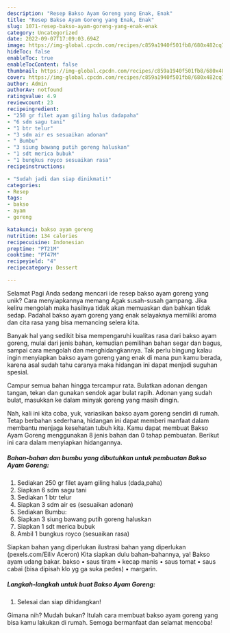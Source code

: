 ```yaml
---
description: "Resep Bakso Ayam Goreng yang Enak, Enak"
title: "Resep Bakso Ayam Goreng yang Enak, Enak"
slug: 1071-resep-bakso-ayam-goreng-yang-enak-enak
category: Uncategorized
date: 2022-09-07T17:09:03.694Z
image: https://img-global.cpcdn.com/recipes/c859a1940f501fb8/680x482cq70/bakso-ayam-goreng-foto-resep-utama.jpg
hideToc: false
enableToc: true
enableTocContent: false
thumbnail: https://img-global.cpcdn.com/recipes/c859a1940f501fb8/680x482cq70/bakso-ayam-goreng-foto-resep-utama.jpg
cover: https://img-global.cpcdn.com/recipes/c859a1940f501fb8/680x482cq70/bakso-ayam-goreng-foto-resep-utama.jpg
author: Admin
authorAv: notfound
ratingvalue: 4.9
reviewcount: 23
recipeingredient:
- "250 gr filet ayam giling halus dadapaha"
- "6 sdm sagu tani"
- "1 btr telur"
- "3 sdm air es sesuaikan adonan"
- " Bumbu"
- "3 siung bawang putih goreng haluskan"
- "1 sdt merica bubuk"
- "1 bungkus royco sesuaikan rasa"
recipeinstructions:

- "Sudah jadi dan siap dinikmati!"
categories:
- Resep
tags:
- bakso
- ayam
- goreng

katakunci: bakso ayam goreng 
nutrition: 134 calories
recipecuisine: Indonesian
preptime: "PT21M"
cooktime: "PT47M"
recipeyield: "4"
recipecategory: Dessert

---
```



Selamat Pagi Anda sedang mencari ide resep bakso ayam goreng yang unik? Cara menyiapkannya memang Agak susah-susah gampang. Jika keliru mengolah maka hasilnya tidak akan memuaskan dan bahkan tidak sedap. Padahal bakso ayam goreng yang enak selayaknya memiliki aroma dan cita rasa yang bisa memancing selera kita.


Banyak hal yang sedikit bisa mempengaruhi kualitas rasa dari bakso ayam goreng, mulai dari jenis bahan, kemudian pemilihan bahan segar dan bagus, sampai cara mengolah dan menghidangkannya. Tak perlu bingung kalau ingin menyiapkan bakso ayam goreng yang enak di mana pun kamu berada, karena asal sudah tahu caranya maka hidangan ini dapat menjadi suguhan spesial.

Campur semua bahan hingga tercampur rata. Bulatkan adonan dengan tangan, tekan dan gunakan sendok agar bulat rapih. Adonan yang sudah bulat, masukkan ke dalam minyak goreng yang masih dingin.


Nah, kali ini kita coba, yuk, variasikan bakso ayam goreng sendiri di rumah. Tetap berbahan sederhana, hidangan ini dapat memberi manfaat dalam membantu menjaga kesehatan tubuh kita. Kamu dapat membuat Bakso Ayam Goreng menggunakan 8 jenis bahan dan 0 tahap pembuatan. Berikut ini cara dalam menyiapkan hidangannya.

<!--inarticleads1-->

##### Bahan-bahan dan bumbu yang dibutuhkan untuk pembuatan Bakso Ayam Goreng:

1. Sediakan 250 gr filet ayam giling halus (dada,paha)
1. Siapkan 6 sdm sagu tani
1. Sediakan 1 btr telur
1. Siapkan 3 sdm air es (sesuaikan adonan)
1. Sediakan  Bumbu:
1. Siapkan 3 siung bawang putih goreng haluskan
1. Siapkan 1 sdt merica bubuk
1. Ambil 1 bungkus royco (sesuaikan rasa)


Siapkan bahan yang diperlukan ilustrasi bahan yang diperlukan (pexels.com/Eiliv Aceron) Kita siapkan dulu bahan-bahannya, ya! Bakso ayam udang bakar. bakso • saus tiram • kecap manis • saus tomat • saus cabai (bisa dipisah klo yg ga suka pedes) • margarin. 

<!--inarticleads2-->

##### Langkah-langkah untuk buat Bakso Ayam Goreng:


1. Selesai dan siap dihidangkan!



Gimana nih? Mudah bukan? Itulah cara membuat bakso ayam goreng yang bisa kamu lakukan di rumah. Semoga bermanfaat dan selamat mencoba!
